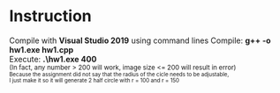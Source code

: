 # Instruction
Compile with <b>Visual Studio 2019</b> using command lines
Compile: <b>g++ -o hw1.exe hw1.cpp</b>  
Execute: <b>.\hw1.exe 400</b>  
<sub>(In fact, any number > 200 will work, image size <= 200 will result in error)</sub>  
<sub><sup>Because the assignment did not say that the radius of the cicle needs to be adjustable,  
I just make it so it will generate 2 half circle with r = 100 and r = 150 </sup></sub>  
